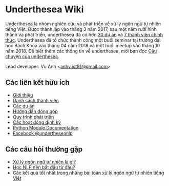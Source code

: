 # Underthesea Wiki

Underthesea là nhóm nghiên cứu và phát triển về xử lý ngôn ngữ tự nhiên tiếng Việt. Được thành lập vào tháng 3 năm 2017, sau một năm rưỡi hình thành và phát triển, underthesea đã có hơn [30 dự án](https://github.com/undertheseanlp) và [7 thành viên chính thức](https://github.com/undertheseanlp/underthesea/wiki/Danh-sách-thành-viên). Underthesea đã tổ chức thành công một buổi seminar tại trường đại học Bách Khoa vào tháng 04 năm 2018 và một buổi meetup vào tháng 10 năm 2018. Để biết thêm các thông tin về underthesea, mời bạn đọc [Câu chuyện của underthesea](https://github.com/undertheseanlp/underthesea/wiki/Câu-chuyện-của-underthesea).

Lead developer: Vu Anh <[anhv.ict91@gmail.com](mailto:anhv.ict91@gmail.com)>

## Các liên kết hữu ích

* [Giới thiệu](https://github.com/undertheseanlp/underthesea/wiki/Câu-chuyện-của-underthesea)
* [Danh sách thành viên](https://github.com/undertheseanlp/underthesea/wiki/Danh-sách-thành-viên)
* [Các dự án](https://github.com/undertheseanlp/underthesea/wiki/Các-dự-án)
* [Hướng dẫn đóng góp](https://github.com/undertheseanlp/underthesea/wiki/Hướng-dẫn-đóng-góp)
* [Quy trình phát triển](https://github.com/undertheseanlp/underthesea/wiki/Quy-trình-phát-triển)
* [Các hoạt động định kỳ](https://github.com/undertheseanlp/underthesea/wiki/Các-hoạt-động-định-kỳ)
* [Python Module Documentation](https://magizbox-underthesea.readthedocs-hosted.com/en/latest/?badge=latest)
* [Facebook @undertheseanlp](https://www.facebook.com/undertheseanlp/)

## Các câu hỏi thường gặp

* [Xử lý ngôn ngữ tự nhiên là gì?](https://drive.google.com/file/d/152-XDtZ8mi9wET4jyDV3kg8PLome_zXK/view?usp=sharing)
* [Học NLP nên bắt đầu từ đâu?](https://github.com/undertheseanlp/underthesea/wiki/Học-NLP-nên-bắt-đầu-từ-đâu%3F)
* [Các kết quả tốt nhất trong những bài toán xử lý ngôn ngữ tự nhiên tiếng Việt](https://github.com/undertheseanlp/NLP-Vietnamese-progress)
